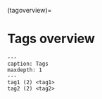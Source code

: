 (tagoverview)=

# Tags overview

```{toctree}
---
caption: Tags
maxdepth: 1
---
tag1 (2) <tag1>
tag2 (2) <tag2>
```
